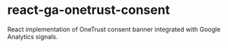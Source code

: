 # react-ga-onetrust-consent
React implementation of OneTrust consent banner integrated with Google Analytics signals.
